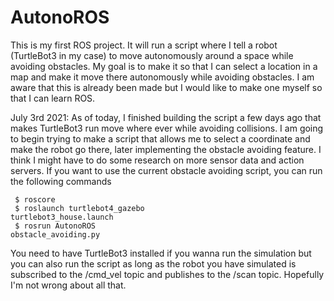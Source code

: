 # AutonoROS

This is my first ROS project. It will run a script where I tell a robot (TurtleBot3 in my case) to move autonomously around a space while avoiding obstacles. My goal is to make it so that I can select a location in a map and make it move there autonomously while avoiding obstacles. I am aware that this is already been made but I would like to make one myself so that I can learn ROS. 

July 3rd 2021: As of today, I finished building the script a few days ago that makes TurtleBot3 run move where ever while avoiding collisions. I am going to begin trying to make a script that allows me to select a coordinate and make the robot go there, later implementing the obstacle avoiding feature. I think I might have to do some research on more sensor data and action servers. If you want to use the current obstacle avoiding script, you can run the following commands

<code> $ roscore </code>
<br>
<code> $ roslaunch turtlebot4_gazebo turtlebot3_house.launch </code>
<br>
<code> $ rosrun AutonoROS obstacle_avoiding.py </code>
<br>

You need to have TurtleBot3 installed if you wanna run the simulation but you can also run the script as long as the robot you have simulated is subscribed to the /cmd_vel topic and publishes to the /scan topic. Hopefully I'm not wrong about all that.


